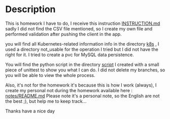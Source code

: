# Description


This is homework I have to do, I receive this instruction [INSTRUCTION.md](./INSTRUCTIONS.md)
sadly I did not find the CSV file mentioned, so I create my own file and performed validation after pushing the client in the app.

you will find all Kubernetes-related information info in the directory [k8s](./k8s) , I used a directory not_usable for the operation I tried but I did not have the right for it. I tried to create a pvc for MySQL data persistence.

You will find the python script in the directory [script](./script) I created with a small piece of unittest to show you what I can do.
I did not delete my branches, so you will be able to view the whole process.

Also, it's not for the homework it's because this is how I work (always), I create my personal not during the homework available here : [notes/README.md](./notes/README.md)
Please note it's a personal note, so the English are not the best ;), but help me to keep track...


Thanks have a nice day
